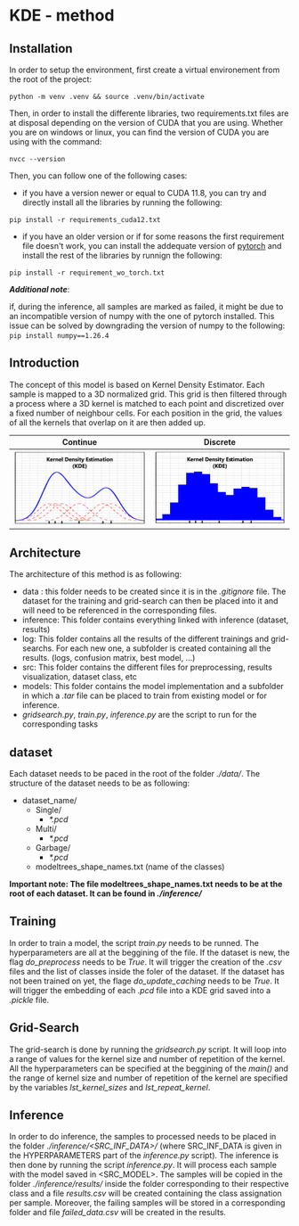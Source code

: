 # KDE - method
## Installation
In order to setup the environment, first create a virtual environement from the root of the project:
```
python -m venv .venv && source .venv/bin/activate
```
Then, in order to install the differente libraries, two requirements.txt files are at disposal depending on the version of CUDA that you are using. Whether you are on windows or linux, you can find the version of CUDA you are using with the command:
```
nvcc --version
```
Then, you can follow one of the following cases:
- if you have a version newer or equal to CUDA 11.8, you can try and directly install all the libraries by running the following:
```
pip install -r requirements_cuda12.txt
```
- if you have an older version or if for some reasons the first requirement file doesn't work, you can install the addequate version of [pytorch](#https://pytorch.org/) and install the rest of the libraries by runnign the following:
```
pip install -r requirement_wo_torch.txt
```

**_Additional note_**:

if, during the inference, all samples are marked as failed, it might be due to an incompatible version of numpy with the one of pytorch installed. This issue can be solved by downgrading the version of numpy to the following: `pip install numpy==1.26.4`

## Introduction
The concept of this model is based on Kernel Density Estimator. Each sample is mapped to a 3D normalized grid. This grid is then filtered through a process where a 3D kernel is matched to each point and discretized over a fixed number of neighbour cells. For each position in the grid, the values of all the kernels that overlap on it are then added up.

 Continue         		   |  Discrete
:-------------------------:|:-------------------------:
<img src="./img/KDE.png" alt="image" width="300" height="auto">  |  <img src="./img/KDE_discrete.png" alt="image" width="300" height="auto">

## Architecture
The architecture of this method is as following:
- data : this folder needs to be created since it is in the _.gitignore_ file. The dataset for the training and grid-search can then be placed into it and will need to be referenced in the corresponding files.
- inference: This folder contains everything linked with inference (dataset, results)
- log: This folder contains all the results of the different trainings and grid-searchs. For each new one, a subfolder is created containing all the results. (logs, confusion matrix, best model, ...)
- src: This folder contains the different files for preprocessing, results visualization, dataset class, etc
- models: This folder contains the model implementation and a subfolder in which a _.tar_ file can be placed to train from existing model or for inference.
- _gridsearch.py_, _train.py_, _inference.py_ are the script to run for the corresponding tasks

## dataset
Each dataset needs to be paced in the root of the folder _./data/_.
The structure of the dataset needs to be as following:
- dataset_name/ 
	- Single/
		- _*.pcd_
	- Multi/
		- _*.pcd_
	- Garbage/
		- _*.pcd_
	- modeltrees_shape_names.txt (name of the classes)

**Important note: The file modeltrees_shape_names.txt needs to be at the root of each dataset. It can be found in _./inference/_**

## Training
In order to train a model, the script _train.py_ needs to be runned. The hyperparameters are all at the beggining of the file.
If the dataset is new, the flag _do_preprocess_ needs to be _True_. It will trigger the creation of the _.csv_ files and the list of classes inside the foler of the dataset. 
If the dataset has not been trained on yet, the flage _do_update_caching_ needs to be _True_. It will trigger the embedding of each _.pcd_ file into a KDE grid saved into a _.pickle_ file.

## Grid-Search
The grid-search is done by running the _gridsearch.py_ script. It will loop into a range of values for the kernel size and number of repetition of the kernel.
All the hyperparameters can be specified at the beggining of the _main()_ and the range of kernel size and number of repetition of the kernel are specified by the variables _lst_kernel_sizes_ and _lst_repeat_kernel_.

## Inference
In order to do inference, the samples to processed needs to be placed in the folder _./inference/<SRC_INF_DATA>/_ (where SRC_INF_DATA is given in the HYPERPARAMETERS part of the _inference.py_ script).
The inference is then done by running the script _inference.py_. It will process each sample with the model saved in <SRC_MODEL>.
The samples will be copied in the folder _./inference/results/_ inside the folder corresponding to their respective class and a file _results.csv_ will be created containing the class assignation per sample. 
Moreover, the failing samples will be stored in a corresponding folder and file _failed_data.csv_ will be created in the results.
